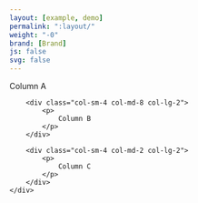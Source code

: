 ```yaml
---
layout: [example, demo]
permalink: ":layout/"
weight: "-0"
brand: [Brand]
js: false
svg: false
---
```


<div class="container-fluid">
	<div class="row grid-example">
		<div class="col-sm-4 col-md-2 col-lg-8">
			<p>
				Column A
			</p>
		</div>

		<div class="col-sm-4 col-md-8 col-lg-2">
			<p>
				Column B
			</p>
		</div>

		<div class="col-sm-4 col-md-2 col-lg-2">
			<p>
				Column C
			</p>
		</div>
	</div>
</div>